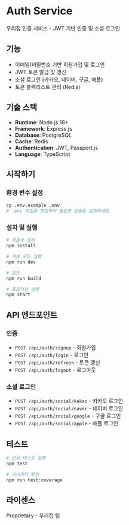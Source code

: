 # Auth Service

우리집 인증 서비스 - JWT 기반 인증 및 소셜 로그인

## 기능

- 이메일/비밀번호 기반 회원가입 및 로그인
- JWT 토큰 발급 및 갱신
- 소셜 로그인 (카카오, 네이버, 구글, 애플)
- 토큰 블랙리스트 관리 (Redis)

## 기술 스택

- **Runtime**: Node.js 18+
- **Framework**: Express.js
- **Database**: PostgreSQL
- **Cache**: Redis
- **Authentication**: JWT, Passport.js
- **Language**: TypeScript

## 시작하기

### 환경 변수 설정

```bash
cp .env.example .env
# .env 파일을 편집하여 필요한 값들을 설정하세요
```

### 설치 및 실행

```bash
# 의존성 설치
npm install

# 개발 모드 실행
npm run dev

# 빌드
npm run build

# 프로덕션 실행
npm start
```

## API 엔드포인트

### 인증

- `POST /api/auth/signup` - 회원가입
- `POST /api/auth/login` - 로그인
- `POST /api/auth/refresh` - 토큰 갱신
- `POST /api/auth/logout` - 로그아웃

### 소셜 로그인

- `POST /api/auth/social/kakao` - 카카오 로그인
- `POST /api/auth/social/naver` - 네이버 로그인
- `POST /api/auth/social/google` - 구글 로그인
- `POST /api/auth/social/apple` - 애플 로그인

## 테스트

```bash
# 단위 테스트 실행
npm test

# 커버리지 확인
npm run test:coverage
```

## 라이센스

Proprietary - 우리집 팀

